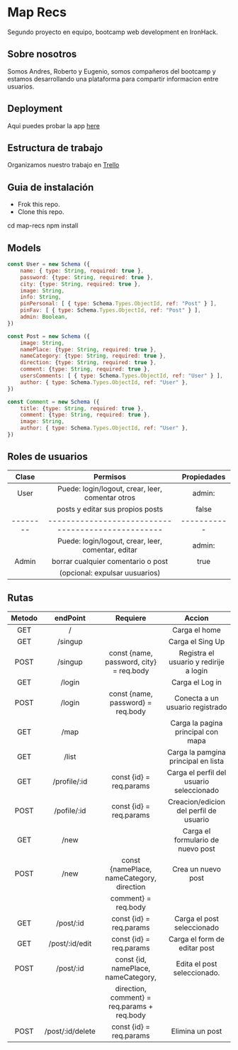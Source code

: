 # Map Recs

Segundo proyecto en equipo, bootcamp web development en IronHack.

## Sobre nosotros

Somos Andres, Roberto y Eugenio, somos compañeros del bootcamp y estamos desarrollando una plataforma para compartir informacion entre usuarios.

## Deployment

Aqui puedes probar la app [here](https://map-recs.fly.dev/)

## Estructura de trabajo

Organizamos nuestro trabajo en [Trello](#)

## Guia de instalación

- Frok this repo.
- Clone this repo.

cd map-recs
npm install

## Models
```js
const User = new Schema ({
    name: { type: String, required: true },
    password: {type: String, required: true },
    city: {type: String, required: true },
    image: String,
    info: String,
    pinPersonal: [ { type: Schema.Types.ObjectId, ref: "Post" } ],
    pinFav: [ { type: Schema.Types.ObjectId, ref: "Post" } ],
    admin: Boolean,
})
```
```js
const Post = new Schema ({
    image: String,
    namePlace: {type: String, required: true },
    nameCategory: {type: String, required: true },
    direction: {type: String, required: true },
    comment: {type: String, required: true },
    usersComments: [ { type: Schema.Types.ObjectId, ref: "User" } ],
    author: { type: Schema.Types.ObjectId, ref: "User" },
})
```
```js
const Comment = new Schema ({
    title: {type: String, required: true },
    comment: {type: String, required: true },
    image: String,
    author: { type: Schema.Types.ObjectId, ref: "User" },
})
```
## Roles de usuarios

|  Clase   |                    Permisos                        | Propiedades |
|:--------:| :------------------------------------------------: | :---------: |
|   User   | Puede: login/logout, crear, leer, comentar otros   |   admin:    |
|          |  posts y editar sus propios posts                  |    false    |
| -------- | -------------------------------------------------- | ----------- |
|          | Puede: login/logout, crear, leer, comentar, editar |   admin:    |
|   Admin  | borrar cualquier comentario o post                 |    true     |
|          | (opcional: expulsar uusuarios)                     |             |


## Rutas

| Metodo |   endPoint     |     Requiere                               |       Accion                            |
| :----: | :------------: | :----------------------------------------: | :-------------------------------------: | 
|   GET  |      /         |                                            | Carga el home                           |
|   GET  |   /singup      |                                            | Carga el Sing Up                        |
|  POST  |   /singup      | const {name, password, city} = req.body    | Registra el usuario y redirije a login  |
| GET    |   /login       |                                            | Carga el Log in                         |
| POST   |   /login       | const {name, password} = req.body          | Conecta a un usuario registrado         |
| GET    |   /map         |                                            | Carga la pagina principal con mapa      |
| GET    |   /list        |                                            | Carga la pamgina principal en lista     |
|  GET   |  /profile/:id  | const {id} = req.params                    | Carga el perfil del usuario seleccionado|
|   POST |  /pofile/:id   | const {id} = req.params                    | Creacion/edicion del perfil de usuario  |
|  GET   |  /new          |                                            | Carga el formulario de nuevo post       |
|  POST  |  /new          | const {namePlace, nameCategory, direction  | Crea un nuevo post                      |
|        |                | comment} = req.body                        |                                         |
| GET    |  /post/:id     | const {id} = req.params                    | Carga el post seleccionado              |
|  GET   | /post/:id/edit | const {id} = req.params                    | Carga el form de editar post            | 
| POST   |  /post/:id     | const {id, namePlace, nameCategory,        | Edita el post seleccionado.             |
|        |                | direction, comment} = req.params + req.body|                                         |
| POST   |/post/:id/delete| const {id} = req.params                    | Elimina un post                         |


